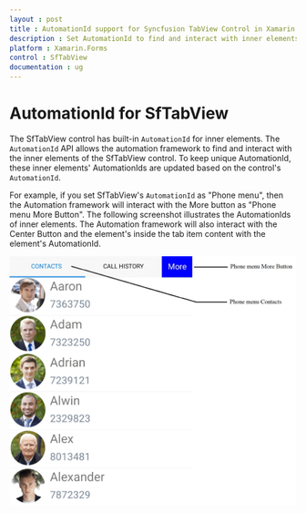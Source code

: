 ```yaml
---
layout : post
title : AutomationId support for Syncfusion TabView Control in Xamarin.Forms
description : Set AutomationId to find and interact with inner elements in TabView .The SfTabView control has built-in `AutomationId` for inner elements.
platform : Xamarin.Forms
control : SfTabView
documentation : ug
---
```


# AutomationId for SfTabView

The SfTabView control has built-in `AutomationId` for inner elements. The `AutomationId` API allows the automation framework to find and interact with the inner elements of the SfTabView control. To keep unique AutomationId, these inner elements' AutomationIds are updated based on the control's `AutomationId`. 

For example, if you set SfTabView's `AutomationId` as "Phone menu", then the Automation framework will interact with the More button as "Phone menu More Button". The following screenshot illustrates the AutomationIds of inner elements. The Automation framework will also interact with the Center Button and the element's inside the tab item content with the element's AutomationId.

![AutomationId Image](images/AutomationId/AutomationId.png)
